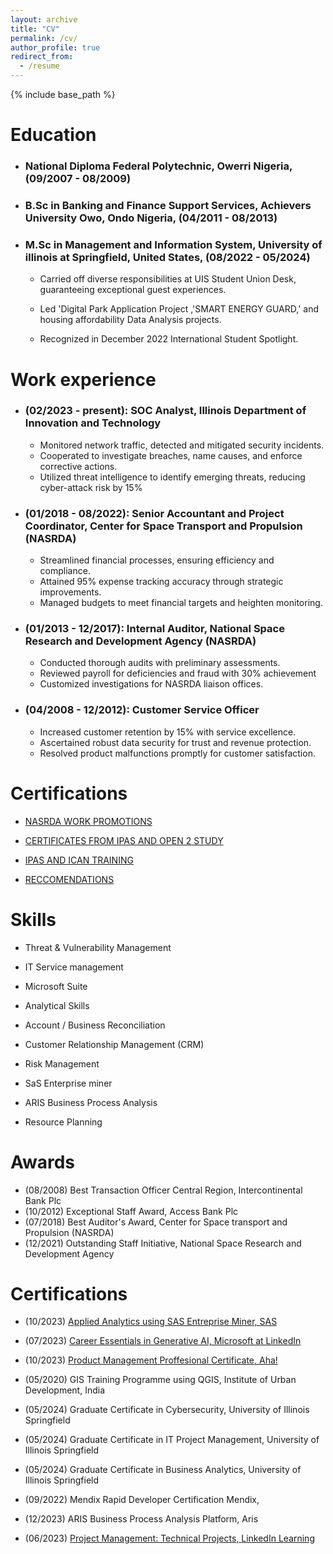 ```yaml
---
layout: archive
title: "CV"
permalink: /cv/
author_profile: true
redirect_from:
  - /resume
---
```


{% include base_path %}

# Education

- ### National Diploma Federal Polytechnic, Owerri Nigeria, (09/2007 - 08/2009)

- ### B.Sc in Banking and Finance Support Services, Achievers University Owo, Ondo Nigeria, (04/2011 - 08/2013)

- ### M.Sc in Management and Information System, University of illinois at Springfield, United States, (08/2022 - 05/2024)

  - Carried off diverse responsibilities at UIS Student Union Desk, guaranteeing exceptional guest experiences.

  - Led 'Digital Park Application Project ,'SMART ENERGY GUARD,' and housing affordability Data Analysis projects.

  - Recognized in December 2022 International Student Spotlight.

# Work experience

- ### (02/2023 - present): SOC Analyst, Illinois Department of Innovation and Technology

  - Monitored network traffic, detected and mitigated security incidents.
  - Cooperated to investigate breaches, name causes, and enforce corrective actions.
  - Utilized threat intelligence to identify emerging threats, reducing cyber-attack risk by 15%

- ### (01/2018 - 08/2022): Senior Accountant and Project Coordinator, Center for Space Transport and Propulsion (NASRDA)

  - Streamlined financial processes, ensuring efficiency and compliance.
  - Attained 95% expense tracking accuracy through strategic improvements.
  - Managed budgets to meet financial targets and heighten monitoring.

- ### (01/2013 - 12/2017): Internal Auditor, National Space Research and Development Agency (NASRDA)
  - Conducted thorough audits with preliminary assessments.
  - Reviewed payroll for deficiencies and fraud with 30% achievement
  - Customized investigations for NASRDA liaison offices.
- ### (04/2008 - 12/2012): Customer Service Officer
  - Increased customer retention by 15% with service excellence.
  - Ascertained robust data security for trust and revenue protection.
  - Resolved product malfunctions promptly for customer satisfaction.

# Certifications

- [NASRDA WORK PROMOTIONS](/files/NASRDA%20WORK%20PROMOTIONS%20.pdf)

- [CERTIFICATES FROM IPAS AND OPEN 2 STUDY](https://github.com/TinaCharles/tinacharles.github.io/blob/master/files/Certificates%20from%20Ipsas%20and%20open%202study.pdf)

- [IPAS AND ICAN TRAINING](https://github.com/TinaCharles/tinacharles.github.io/blob/master/files/IPSAS%20AND%20ICAN%20TRAINING%20.pdf)

- [RECCOMENDATIONS](https://github.com/TinaCharles/tinacharles.github.io/blob/master/files/Recommendation.pdf)

# Skills

- Threat & Vulnerability Management

- IT Service management

- Microsoft Suite

- Analytical Skills

- Account / Business Reconciliation

- Customer Relationship Management (CRM)

- Risk Management

- SaS Enterprise miner

- ARIS Business Process Analysis

- Resource Planning


# Awards

- (08/2008) Best Transaction Officer Central Region, Intercontinental Bank Plc
- (10/2012) Exceptional Staff Award, Access Bank Plc
- (07/2018) Best Auditor's Award, Center for Space transport and Propulsion (NASRDA)
- (12/2021) Outstanding Staff Initiative, National Space Research and Development Agency

# Certifications

- (10/2023) [Applied Analytics using SAS Entreprise Miner, SAS](http://www.credly.com/badges/744bb2b5-f1f4-4363-8963-3d052680c8be/linked_in?t=s28py3)

- (07/2023) [Career Essentials in Generative AI, Microsoft at LinkedIn](http://www.linkedin.com/learning/certificates/a767668201585db155a81237c55e7e3a846f3f4c3f9a37aff3420010993c8a2d)

- (10/2023) [Product Management Proffesional Certificate, Aha!](http://www.linkedin.com/learning/certificates/741773109ad65167cb1a6e34581815116602fd00a59cd6e07b04d5aba608e705)

- (05/2020) GIS Training Programme using QGIS, Institute of Urban Development, India

- (05/2024)  Graduate Certificate in Cybersecurity,  University of Illinois Springfield

- (05/2024) Graduate Certificate in IT Project Management, University of Illinois Springfield

- (05/2024) Graduate Certificate in Business Analytics, University of Illinois Springfield

- (09/2022) Mendix Rapid Developer Certification Mendix, 

- (12/2023) ARIS Business Process Analysis Platform, Aris

- (06/2023) [Project Management: Technical Projects, LinkedIn Learning](http://www.linkedin.com/learning/certificates/4c83ded856eacba3cc07147f173287048fecb9e1339d7f50f08e3447e6b5e884?trk=share_certificate)

<!-- # Publications

  <ul>{% for post in site.publications %}
    {% include archive-single-cv.html %}
  {% endfor %}</ul>
  
Talks
======
  <ul>{% for post in site.talks %}
    {% include archive-single-talk-cv.html %}
  {% endfor %}</ul>
  
Teaching
======
  <ul>{% for post in site.teaching %}
    {% include archive-single-cv.html %}
  {% endfor %}</ul>
  
Service and leadership
======
* Currently signed in to 43 different slack teams -->

